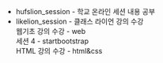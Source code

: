 * hufslion_session - 학교 온라인 세션 내용 공부  
* likelion_session - 클래스 라이언 강의 수강  
    웹기초 강의 수강 - web  
    세션 4 - startbootstrap  
    HTML 강의 수강 - html&css  
  
